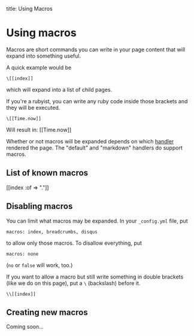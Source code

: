 title: Using Macros

Using macros
============

Macros are short commands you can write in your page content that will
expand into something useful.

A quick example would be

    \[[index]]

which will expand into a list of child pages.

If you're a rubyist, you can write any ruby code inside those brackets and
they will be executed.

    \[[Time.now]]

Will result in: [[Time.now]]

Whether or not macros will be expanded depends on which [handler](/scrapple_help/handlers)
rendered the page. The "default" and "markdown" handlers do support macros.

List of known macros
--------------------

[[index :of => "."]]


Disabling macros
----------------

You can limit what macros may be expanded.  In your `_config.yml` file, put

    macros: index, breadcrumbs, disqus

to allow only those macros. To disallow everything, put

    macros: none

(`no` or `false` will work, too.)

If you want to allow a macro but still write something in double brackets
(like we do on this page), put a `\` (backslash) before it.

    \\[[index]]


Creating new macros
-------------------

Coming soon...
